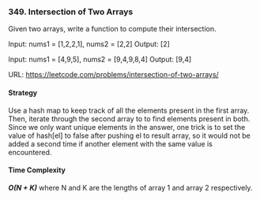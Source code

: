 ### 349. Intersection of Two Arrays
Given two arrays, write a function to compute their intersection.

Input: nums1 = [1,2,2,1], nums2 = [2,2]
Output: [2]

Input: nums1 = [4,9,5], nums2 = [9,4,9,8,4]
Output: [9,4]

URL: https://leetcode.com/problems/intersection-of-two-arrays/

#### Strategy
Use a hash map to keep track of all the elements present in the first array. Then, iterate through the second array to to find elements present in both. Since we only want unique elements in the answer, one trick is to set the value of hash[el] to false after pushing el to result array, so it would not be added a second time if another element with the same value is encountered.

#### Time Complexity
***O(N + K)*** where N and K are the lengths of array 1 and array 2 respectively. 